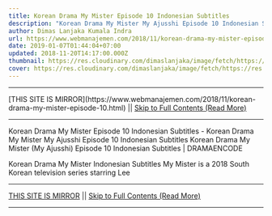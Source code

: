 ```yaml
---
title: Korean Drama My Mister Episode 10 Indonesian Subtitles
description: "Korean Drama My Mister My Ajusshi Episode 10 Indonesian Subtitles "
author: Dimas Lanjaka Kumala Indra
url: https://www.webmanajemen.com/2018/11/korean-drama-my-mister-episode-10.html
date: 2019-01-07T01:44:04+07:00
updated: 2018-11-20T14:17:00.000Z
thumbnail: https://res.cloudinary.com/dimaslanjaka/image/fetch/https://res.cloudinary.com/practicaldev/image/fetch/www.dramaencode.com/wp-content/uploads/2018/03/Download-Drama-Korea-My-Mister-Subtitle-Indonesia.jpg?resize=390%2C270&ssl=1
cover: https://res.cloudinary.com/dimaslanjaka/image/fetch/https://res.cloudinary.com/practicaldev/image/fetch/www.dramaencode.com/wp-content/uploads/2018/03/Download-Drama-Korea-My-Mister-Subtitle-Indonesia.jpg?resize=390%2C270&ssl=1
---
```


<hr/> [THIS SITE IS MIRROR](https://www.webmanajemen.com/2018/11/korean-drama-my-mister-episode-10.html) || <a href="https://www.webmanajemen.com/2018/11/korean-drama-my-mister-episode-10.html" rel="follow" class="button" id="read-more">Skip to Full Contents (Read More)</a> <hr/> Korean Drama My Mister Episode 10 Indonesian Subtitles - Korean Drama My Mister My Ajusshi Episode 10 Indonesian Subtitles  Korean Drama My Mister (My Ajusshi) Episode 10 Indonesian Subtitles | DRAMAENCODE 
  
  
 Korean Drama My Mister Indonesian Subtitles 
  My Mister is a 2018 South Korean television series starring Lee <hr/> [THIS SITE IS MIRROR](https://www.webmanajemen.com/2018/11/korean-drama-my-mister-episode-10.html) || <a href="https://www.webmanajemen.com/2018/11/korean-drama-my-mister-episode-10.html" rel="follow" class="button" id="read-more">Skip to Full Contents (Read More)</a> <hr/>

<script>
    if (location.host.includes('dimaslanjaka12')) {
      location.replace('https://www.webmanajemen.com/2018/11/korean-drama-my-mister-episode-10.html');
    }
  </script>